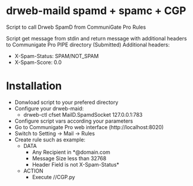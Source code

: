 # drweb-maild spamd + spamc + CGP
Script to call Drweb SpamD from CommuniGate Pro Rules


Script get message from stdin and return message with additional headers to
Communigate Pro PIPE directory (Submitted)
Additional headers:
- X-Spam-Status: SPAM/NOT_SPAM
- X-Spam-Score: 0.0


# Installation
- Donwload script to your prefered directory
- Configure your drweb-maid:
    - drweb-ctl cfset MailD.SpamdSocket 127.0.0.1:783
- Configure script vars according your parameters
- Go to Communigate Pro web interface (http://localhost:8020)
- Switch to Setting -> Mail -> Rules
- Create rule such as example:
    - DATA
        - Any Recipient in     *@domain.com 
        - Message Size  less than   32768 
        - Header Field   is not     X-Spam-Status*
    - ACTION 
        - Execute      /<path to your script>/CGP.py
 
